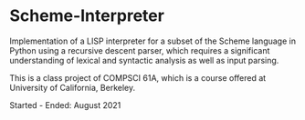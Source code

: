 # Scheme-Interpreter
Implementation of a LISP interpreter for a subset of the Scheme language in Python using a recursive descent parser, which requires a significant understanding of lexical and syntactic analysis as well as input parsing. 

This is a class project of COMPSCI 61A, which is a course offered at University of California, Berkeley.

Started - Ended: August 2021
